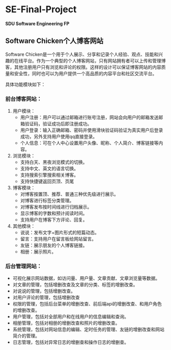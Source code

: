 # SE-Final-Project
**SDU Software Engineering FP**

## Software Chicken个人博客网站

Software Chicken是一个用于个人展示、分享和记录个人经验、观点、技能和兴趣的在线平台。作为一个典型的个人博客网站，只有网站拥有者可以上传和管理博客，其他注册用户只有浏览和评论的权限。这样的设计可以保证博客网站的内容质量和安全性，同时也可以为用户提供一个高品质的内容平台和社区交流平台。

具体功能模块如下：

### 前台博客网站：

1. 用户模块：
   - 用户注册：用户可以通过邮箱进行账号注册，网站会向用户的邮箱发送邮箱验证码，验证成功后即注册成功。
   - 用户登录：输入正确邮箱、密码并使用滑块验证码验证为真实用户后登录成功，另外支持用户使用qq直接登录。
   - 个人信息：可在个人中心设置用户头像、昵称、个人简介、博客链接等内容。
2. 浏览模块：
   - 支持白天、黑夜浏览模式的切换。
   - 支持中文、英文的语言切换。
   - 支持搜索引擎搜索相关博客。
   - 支持快捷键返回页顶、页尾
3. 博客模块：
   - 对博客按置顶、推荐、普通三种优先级进行展示。
   - 对博客进行标签分类管理。
   - 对博客发布按时间线进行归档展示。
   - 显示博客的字数和预计阅读时间。
   - 支持用户在博客下方评论、回复。
4. 其他模块：
   - 说说：发布文字+图片形式的短篇动态。
   - 留言：支持用户在留言板给网站留言。
   - 友链：展示朋友的个人博客链接。
   - 相册：展示照片。

### 后台管理网站：

- 可视化展示网站数据，如访问量、用户量、文章贡献、文章浏览量等数据。
- 对文章的管理，包括增删改查及文章的分类、标签的增删改查。
- 对说说的管理，包括增删改查。
- 对用户评论的管理，包括增删改查
- 权限的管理，包括后台菜单的增删改查、前后端api的增删改查、和用户角色的增删改查。
- 用户管理，包括对全部用户和在线用户的信息编辑和查询。
- 相册管理，包括对相册的增删改查和照片的增删改查。
- 系统管理，包括对网站信息的编辑、定时任务的管理、友链的增删改查和网站简介的管理。
- 日志管理，包括对异常日志的增删查和操作日志的增删查。

 
